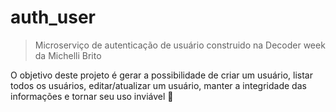 # auth_user

<!---Esses são exemplos. Veja https://shields.io para outras pessoas ou para personalizar este conjunto de escudos. Você pode querer incluir dependências, status do projeto e informações de licença aqui--->

> Microserviço de autenticação de usuário construido na Decoder week da Michelli Brito

O objetivo deste projeto é gerar a possibilidade de criar um usuário, listar todos os usuários, editar/atualizar um usuário, manter a integridade das informações e tornar seu uso inviável 👀

